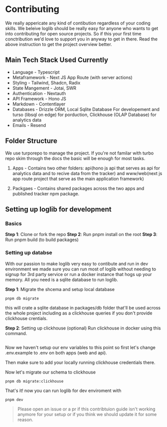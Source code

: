 # Contributing

We really appericate any kind of contibution regardless of your coding skills. We beleive loglib should be really easy for anyone who wants to get into contributing for open source projects. So if this your first time conctribution we'd love to support you in anyway to get in there. Read the above instruction to get the project overview better.

## Main Tech Stack Used Currently

- Language - Typescript
- Metaframework - Next JS App Route (with server actions)
- Styling - Tailwind, Shadcn, Radix
- State Mangement - Jotai, SWR
- Authentication - Nextauth
- API Framework - Hono JS
- Markdown - Contentlayer
- Databases - Drizzle ORM, Local Sqlite Database For developement and turso (libsql on edge) for porduction, Clickhouse (OLAP Database) for analytics data
- Emails - Resend

## Folder Structure

We use turporepo to manage the project. If you're not familar with turbo repo skim through the docs the basic will be enough for most tasks.

1. Apps - Contains two other folders: api(hono js api that serves as api for analytics data and to recive data from the tracker) and www/web(next js app route project that serve as the main application framework)

2. Packgaes - Contains shared packages across the two apps and published tracker npm package.

## Setting up loglib for development

### Basics

**Step 1**: Clone or fork the repo
**Step 2**: Run pnpm install on the root
**Step 3**: Run pnpm build (to build packages)

### Setting up databse

With our passion to make loglib very easy to contibute and run in dev environment we made sure you can run most of loglib without needing to signup for 3rd party service or run a docker instance that hogs up your memory. All you need is a sqlite database to run loglib.

**Step 1**: Migrate the shcema and setup local database

```sh-session
pnpm db migrate
```

this will crate a sqlite database in packages/db folder that'll be used across the whole project including as a clickhouse queries if you don't provide clickhouse crentials.

**Step 2**: Setting up clickhouse (optional)
Run clickhouse in docker using this command.

```sh-session

```

Now we haven't setup our env variables to this point so first let's change .env.example to .env on both apps (web and api).

Then make sure to add your locally running clickhouse credentials there.

Now let's migrate our schema to clickhouse

```sh-session
pnpm db migrate:clickhouse
```

That's it! now you can run loglib for dev enviroment with

```
pnpm dev
```

> Please open an issue or a pr if this contribtuion guide isn't working anymore for your setup or if you think we should update it for some reason.
